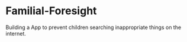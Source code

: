 # Familial-Foresight

Building a App to prevent children searching inappropriate things on the internet.
